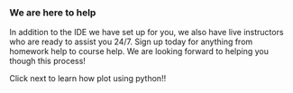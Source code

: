 ### We are here to help

In addition to the IDE we have set up for you, we also have live instructors who are ready to assist you 24/7.  Sign up today for anything from homework help to  course help.  We are looking forward to helping you though this process!

Click next to learn how plot using python!!
